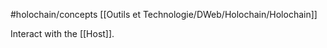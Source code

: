 #holochain/concepts 
[[Outils et Technologie/DWeb/Holochain/Holochain]]

Interact with the [[Host]].